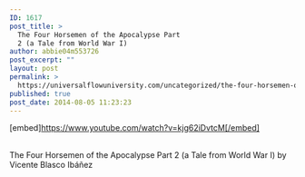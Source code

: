 ```yaml
---
ID: 1617
post_title: >
  The Four Horsemen of the Apocalypse Part
  2 (a Tale from World War I)
author: abbie04m553726
post_excerpt: ""
layout: post
permalink: >
  https://universalflowuniversity.com/uncategorized/the-four-horsemen-of-the-apocalypse-part-2-a-tale-from-world-war-i/
published: true
post_date: 2014-08-05 11:23:23
---
```

[embed]https://www.youtube.com/watch?v=kjg62iDvtcM[/embed]</br></br>
<p>The Four Horsemen of the Apocalypse Part 2 (a Tale from World War I) by Vicente Blasco Ibáñez</p>